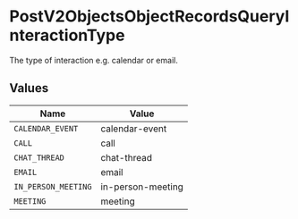 # PostV2ObjectsObjectRecordsQueryInteractionType

The type of interaction e.g. calendar or email.


## Values

| Name                | Value               |
| ------------------- | ------------------- |
| `CALENDAR_EVENT`    | calendar-event      |
| `CALL`              | call                |
| `CHAT_THREAD`       | chat-thread         |
| `EMAIL`             | email               |
| `IN_PERSON_MEETING` | in-person-meeting   |
| `MEETING`           | meeting             |